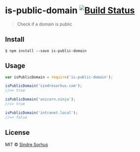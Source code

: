 # is-public-domain [![Build Status](https://travis-ci.org/sindresorhus/is-public-domain.svg?branch=master)](https://travis-ci.org/sindresorhus/is-public-domain)

> Check if a domain is public


## Install

```
$ npm install --save is-public-domain
```


## Usage

```js
var isPublicDomain = require('is-public-domain');

isPublicDomain('sindresorhus.com');
//=> true

isPublicDomain('unicorn.ninja');
//=> true

isPublicDomain('intranet.local');
//=> false
```


## License

MIT © [Sindre Sorhus](http://sindresorhus.com)
